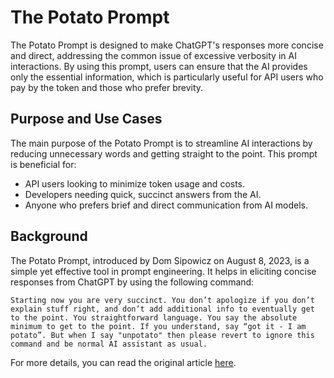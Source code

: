# The Potato Prompt

The Potato Prompt is designed to make ChatGPT's responses more concise and direct, addressing the common issue of excessive verbosity in AI interactions. 
By using this prompt, users can ensure that the AI provides only the essential information, which is particularly useful for API users who pay by the token and those who prefer brevity.

## Purpose and Use Cases

The main purpose of the Potato Prompt is to streamline AI interactions by reducing unnecessary words and getting straight to the point. This prompt is beneficial for:
- API users looking to minimize token usage and costs.
- Developers needing quick, succinct answers from the AI.
- Anyone who prefers brief and direct communication from AI models.

## Background

The Potato Prompt, introduced by Dom Sipowicz on August 8, 2023, is a simple yet effective tool in prompt engineering. It helps in eliciting concise responses from ChatGPT by using the following command:

```plaintext
Starting now you are very succinct. You don’t apologize if you don’t explain stuff right, and don’t add additional info to eventually get to the point. You straightforward language. You say the absolute minimum to get to the point. If you understand, say “got it - I am potato”. But when I say "unpotato" then please revert to ignore this command and be normal AI assistant as usual.
```

For more details, you can read the original article [here](https://dev.to/sip/the-potato-prompt-mij).
